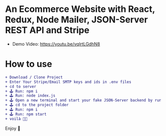 # An Ecommerce Website with React, Redux, Node Mailer, JSON-Server REST API and Stripe

+ Demo Video: https://youtu.be/vqlrtLGdhN8


# How to use
```diff
+ Download / Clone Project
+ Enter Your Stripe/Email SMTP keys and ids in .env files
+ cd to server
+ 🕹 Run: npm i
+ 🕹 Run: node index.js
+ 🕹 Open a new terminal and start your fake JSON-Server backend by running: npx json-server db.json --port 3001
+ 🕹 cd to the project folder
+ 🕹 Run: npm i
+ 🕹 Run: npm start
+ voilà 🤌🏼
```

Enjoy 🚀
